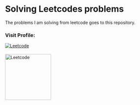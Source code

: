 # Solving Leetcodes problems

The problems I am solving from leetcode goes to this repository.


<h3 align="left">Visit Profile:</h3>
<a  href="https://leetcode.com/u/saleheen1/"  target="_blank">
<img  src=https://img.shields.io/badge/Visit-My_Leetcode_Profile-%2300acee.svg?color=FCCD2A&style=for-the-badge&logo=Leetcode&logoColor=white  alt=Leetcode  style="margin-bottom: 5px;"  /><a/>


<p float="left">
 <a href="https://leetcode.com/u/saleheen1/"> <img alt=Leetcode src="https://i.postimg.cc/RZJBwscY/leetcode.png" width="150" /> </a>

</p>